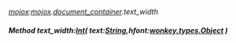 _[mojox](../../modules/mojox/mojox-module.md):[mojox](../../modules/mojox/mojox-module.md).[document\_container](../../modules/mojox/mojox-document_container.md).text\_width_
##### Method text\_width:[Int](../../modules/wonkey/wonkey-types-int.md)( text:[String](../../modules/wonkey/wonkey-types-string.md),hfont:[wonkey.types.Object](../../modules/wonkey/wonkey-types-object.md) )
